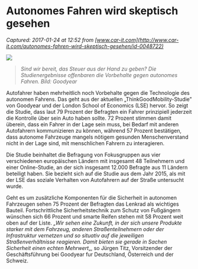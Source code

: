 # Autonomes Fahren wird skeptisch gesehen

_Captured: 2017-01-24 at 12:52 from [www.car-it.com](http://www.car-it.com/autonomes-fahren-wird-skeptisch-gesehen/id-0048722)_

![](http://www.car-it.com/wp-content/uploads/2017/01/Mobilstudie.jpg)

> _Sind wir bereit, das Steuer aus der Hand zu geben? Die Studienergebnisse offenbaren die Vorbehalte gegen autonomes Fahren. Bild: Goodyear_

Autofahrer haben mehrheitlich noch Vorbehalte gegen die Technologie des autonomen Fahrens. Das geht aus der aktuellen „ThinkGoodMobility-Studie" von Goodyear und der London School of Economics (LSE) hervor. So zeigt die Studie, dass laut 79 Prozent der Befragten ein Fahrer prinzipiell jederzeit die Kontrolle über sein Auto haben sollte. 72 Prozent stimmen damit überein, dass ein Fahrer in der Lage sein muss, bei Bedarf mit anderen Autofahrern kommunizieren zu können, während 57 Prozent bestätigen, dass autonome Fahrzeuge mangels nötigem gesunden Menschenverstand nicht in der Lage sind, mit menschlichen Fahrern zu interagieren.

Die Studie beinhaltet die Befragung von Fokusgruppen aus vier verschiedenen europäischen Ländern mit insgesamt 48 Teilnehmern und einer Online-Studie, an der sich insgesamt 12.000 Befragte aus 11 Ländern beteiligt haben. Sie bezieht sich auf die Studie aus dem Jahr 2015, als mit der LSE das soziale Verhalten von Autofahrern auf der Straße untersucht wurde.

Geht es um zusätzliche Komponenten für die Sicherheit in autonomen Fahrzeugen sehen 75 Prozent der Befragten das Lenkrad als wichtiges Bauteil. Fortschrittliche Sicherheitstechnik zum Schutz von Fußgängern wünschen sich 66 Prozent und smarte Reifen stehen mit 58 Prozent weit oben auf der Liste. _„Wir sehen eine Zukunft, in der sich unsere Produkte starker mit dem Fahrzeug, anderen Straßenteilnehmern oder der Infrastruktur vernetzen und so situativ auf die jeweiligen Straßenverhältnisse reagieren. Damit bieten sie gerade in Sachen Sicherheit einen echten Mehrwert_„, so Jürgen Titz, Vorsitzender der Geschäftsführung bei Goodyear fur Deutschland, Österreich und der Schweiz.

